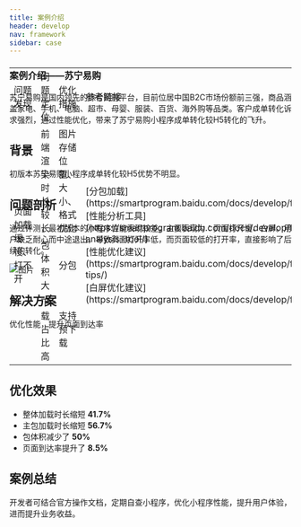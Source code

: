 ```yaml
---
title: 案例介绍
header: develop
nav: framework
sidebar: case
---
```


### 案例介绍——苏宁易购

苏宁易购是国内领先的综合网购平台，目前位居中国B2C市场份额前三强，商品涵盖家电、手机、电脑、超市、母婴、服装、百货、海外购等品类。客户成单转化诉求强烈，通过性能优化，带来了苏宁易购小程序成单转化较H5转化的飞升。

## 背景
初版本苏宁易购小程序成单转化较H5优势不明显。

## 问题剖析
通过评测，最初版本的小程序性能表现较差，主要表现为：页面打开慢、白屏。用户缺乏耐心而中途退出，导致页面打开率低，而页面较低的打开率，直接影响了后续的转化。

![图片](../../../img/framwork/case.png)

## 解决方案

优化性能，提升页面到达率

<table style="margin-top: -480px;">
<tr>
    <td>问题发现</td>
    <td>问题定位</td>  
    <td>优化措施</td>
    <td>参考链接</td>          
<tr>
<tr>
    <td rowspan="3"> 页面加载缓慢、打不开<br/></td>
    <td>前端渲染时长较长</td>
    <td>图片存储位置、大小、格式优化</td>
    <td rowspan="3"> [分包加载](https://smartprogram.baidu.com/docs/develop/framework/subpackages/)<br>[性能分析工具](https://smartprogram.baidu.com/docs/develop/framework/performance-analysis-tool/)<br>[性能优化建议](https://smartprogram.baidu.com/docs/develop/framework/performance-tips/)<br>[白屏优化建议](https://smartprogram.baidu.com/docs/develop/framework/whitescreen/)<br/></td>
</tr>
<tr>
    <td>包体积大</td>
    <td>分包</td>
</tr>
<tr>
    <td>下载占比高</td>
    <td>支持预下载</td>
</tr>
</table>

## 优化效果

* 整体加载时长缩短 **41.7%**
* 主包加载时长缩短 **56.7%**
* 包体积减少了 **50%**
* 页面到达率提升了 **8.5%** 

## 案例总结
开发者可结合官方操作文档，定期自查小程序，优化小程序性能，提升用户体验，进而提升业务收益。
